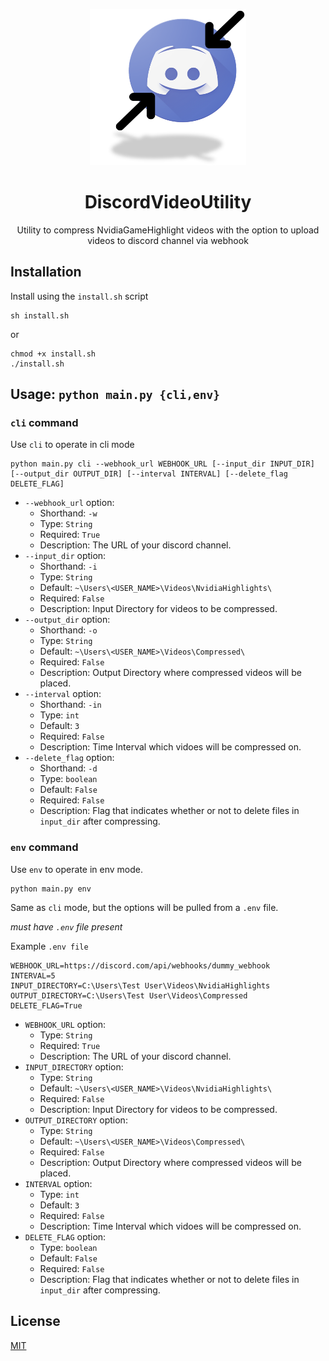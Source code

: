 <p align="center">
  <a href="https://docsify.js.org">
    <img width="250px" height="250px" alt="docsify" src="./logo.png">
  </a>
</p>
<h1 align="center">DiscordVideoUtility</h1>

<p align="center">Utility to compress NvidiaGameHighlight videos with the option to upload videos to discord channel via webhook</p>

## Installation

Install using the `install.sh` script

```shell
sh install.sh
```
or 
```shell
chmod +x install.sh
./install.sh
```


## Usage: `python main.py {cli,env}`

### `cli` command

Use `cli` to operate in cli mode

```shell
python main.py cli --webhook_url WEBHOOK_URL [--input_dir INPUT_DIR] [--output_dir OUTPUT_DIR] [--interval INTERVAL] [--delete_flag DELETE_FLAG]
```

- `--webhook_url` option:
  - Shorthand: `-w`
  - Type: `String`
  - Required: `True`
  - Description: The URL of your discord channel.
- `--input_dir` option:
  - Shorthand: `-i`
  - Type: `String`
  - Default: `~\Users\<USER_NAME>\Videos\NvidiaHighlights\`
  - Required: `False`
  - Description: Input Directory for videos to be compressed.
- `--output_dir` option:
  - Shorthand: `-o`
  - Type: `String`
  - Default: `~\Users\<USER_NAME>\Videos\Compressed\`
  - Required: `False`
  - Description: Output Directory where compressed videos will be placed.
- `--interval` option:
  - Shorthand: `-in`
  - Type: `int`
  - Default: `3`
  - Required: `False`
  - Description: Time Interval which vidoes will be compressed on.
- `--delete_flag` option:
  - Shorthand: `-d`
  - Type: `boolean`
  - Default: `False`
  - Required: `False`
  - Description: Flag that indicates whether or not to delete files in `input_dir` after compressing.
### `env` command

Use `env` to operate in env mode.

```shell
python main.py env
```

Same as `cli` mode, but the options will be pulled from a `.env` file.

*must have `.env` file present*


Example `.env file`
```env
WEBHOOK_URL=https://discord.com/api/webhooks/dummy_webhook
INTERVAL=5
INPUT_DIRECTORY=C:\Users\Test User\Videos\NvidiaHighlights
OUTPUT_DIRECTORY=C:\Users\Test User\Videos\Compressed
DELETE_FLAG=True
```

- `WEBHOOK_URL` option:
  - Type: `String`
  - Required: `True`
  - Description: The URL of your discord channel.
- `INPUT_DIRECTORY` option:
  - Type: `String`
  - Default: `~\Users\<USER_NAME>\Videos\NvidiaHighlights\`
  - Required: `False`
  - Description: Input Directory for videos to be compressed.
- `OUTPUT_DIRECTORY` option:
  - Type: `String`
  - Default: `~\Users\<USER_NAME>\Videos\Compressed\`
  - Required: `False`
  - Description: Output Directory where compressed videos will be placed.
- `INTERVAL` option:
  - Type: `int`
  - Default: `3`
  - Required: `False`
  - Description: Time Interval which vidoes will be compressed on.
- `DELETE_FLAG` option:
  - Type: `boolean`
  - Default: `False`
  - Required: `False`
  - Description: Flag that indicates whether or not to delete files in `input_dir` after compressing.

## License
[MIT](LICENSE)